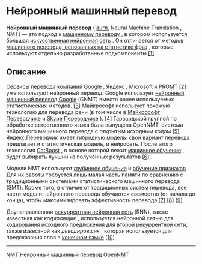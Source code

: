 # Нейронный машинный перевод

 **Нейронный машинный перевод**  (  [англ.](https://ru.wikipedia.org/wiki/%D0%90%D0%BD%D0%B3%D0%BB%D0%B8%D0%B9%D1%81%D0%BA%D0%B8%D0%B9_%D1%8F%D0%B7%D1%8B%D0%BA "Английский язык")  Neural Machine Translation  , NMT) — это подход к  [машинному переводу](https://ru.wikipedia.org/wiki/%D0%9C%D0%B0%D1%88%D0%B8%D0%BD%D0%BD%D1%8B%D0%B9_%D0%BF%D0%B5%D1%80%D0%B5%D0%B2%D0%BE%D0%B4 "Машинный перевод")  , в котором используется большая  [искусственная нейронная сеть](https://ru.wikipedia.org/wiki/%D0%98%D1%81%D0%BA%D1%83%D1%81%D1%81%D1%82%D0%B2%D0%B5%D0%BD%D0%BD%D0%B0%D1%8F_%D0%BD%D0%B5%D0%B9%D1%80%D0%BE%D0%BD%D0%BD%D0%B0%D1%8F_%D1%81%D0%B5%D1%82%D1%8C "Искусственная нейронная сеть")  . Он отличается от методов  [машинного перевода, основанных на статистике фраз](https://ru.wikipedia.org/wiki/%D0%A1%D1%82%D0%B0%D1%82%D0%B8%D1%81%D1%82%D0%B8%D1%87%D0%B5%D1%81%D0%BA%D0%B8%D0%B9_%D0%BC%D0%B0%D1%88%D0%B8%D0%BD%D0%BD%D1%8B%D0%B9_%D0%BF%D0%B5%D1%80%D0%B5%D0%B2%D0%BE%D0%B4 "Статистический машинный перевод")  , которые используют отдельно разработанные подкомпоненты  [\[1\]](https://ru.wikipedia.org/wiki/%D0%9D%D0%B5%D0%B9%D1%80%D0%BE%D0%BD%D0%BD%D1%8B%D0%B9_%D0%BC%D0%B0%D1%88%D0%B8%D0%BD%D0%BD%D1%8B%D0%B9_%D0%BF%D0%B5%D1%80%D0%B5%D0%B2%D0%BE%D0%B4#cite_note-:0-1)  .
 
 
##  Описание  

Сервисы перевода компаний [Google](https://ru.wikipedia.org/wiki/Google_(%D0%BA%D0%BE%D0%BC%D0%BF%D0%B0%D0%BD%D0%B8%D1%8F) "Google (компания)") , [Яндекс](https://ru.wikipedia.org/wiki/%D0%AF%D0%BD%D0%B4%D0%B5%D0%BA%D1%81 "Яндекс") , [Microsoft](https://ru.wikipedia.org/wiki/Microsoft "Microsoft") и [PROMT](https://ru.wikipedia.org/wiki/PROMT "PROMT")  [\[2\]](https://ru.wikipedia.org/wiki/%D0%9D%D0%B5%D0%B9%D1%80%D0%BE%D0%BD%D0%BD%D1%8B%D0%B9_%D0%BC%D0%B0%D1%88%D0%B8%D0%BD%D0%BD%D1%8B%D0%B9_%D0%BF%D0%B5%D1%80%D0%B5%D0%B2%D0%BE%D0%B4#cite_note-2) уже используют нейронный перевод. Google использует [нейронный машинный перевод Google](https://ru.wikipedia.org/wiki/%D0%9D%D0%B5%D0%B9%D1%80%D0%BE%D0%BD%D0%BD%D1%8B%D0%B9_%D0%BC%D0%B0%D1%88%D0%B8%D0%BD%D0%BD%D1%8B%D0%B9_%D0%BF%D0%B5%D1%80%D0%B5%D0%B2%D0%BE%D0%B4_Google "Нейронный машинный перевод Google") (GNMT) вместо ранее используемых статистических методов. [\[3\]](https://ru.wikipedia.org/wiki/%D0%9D%D0%B5%D0%B9%D1%80%D0%BE%D0%BD%D0%BD%D1%8B%D0%B9_%D0%BC%D0%B0%D1%88%D0%B8%D0%BD%D0%BD%D1%8B%D0%B9_%D0%BF%D0%B5%D1%80%D0%B5%D0%B2%D0%BE%D0%B4#cite_note-3) Майкрософт использует похожую технологию для перевода речи (в том числе в [Майкрософт Переводчике](https://ru.wikipedia.org/w/index.php?title=%D0%9C%D0%B0%D0%B9%D0%BA%D1%80%D0%BE%D1%81%D0%BE%D1%84%D1%82_%D0%9F%D0%B5%D1%80%D0%B5%D0%B2%D0%BE%D0%B4%D1%87%D0%B8%D0%BA&action=edit&redlink=1 "Майкрософт Переводчик (страница отсутствует)") и [Skype Переводчике](https://ru.wikipedia.org/w/index.php?title=Skype_%D0%9F%D0%B5%D1%80%D0%B5%D0%B2%D0%BE%D0%B4%D1%87%D0%B8%D0%BA&action=edit&redlink=1 "Skype Переводчик (страница отсутствует)") ). [\[4\]](https://ru.wikipedia.org/wiki/%D0%9D%D0%B5%D0%B9%D1%80%D0%BE%D0%BD%D0%BD%D1%8B%D0%B9_%D0%BC%D0%B0%D1%88%D0%B8%D0%BD%D0%BD%D1%8B%D0%B9_%D0%BF%D0%B5%D1%80%D0%B5%D0%B2%D0%BE%D0%B4#cite_note-4) Гарвардской группой по обработке естественного языка была выпущена OpenNMT, система нейронного машинного перевода с открытым исходным кодом [\[5\]](https://ru.wikipedia.org/wiki/%D0%9D%D0%B5%D0%B9%D1%80%D0%BE%D0%BD%D0%BD%D1%8B%D0%B9_%D0%BC%D0%B0%D1%88%D0%B8%D0%BD%D0%BD%D1%8B%D0%B9_%D0%BF%D0%B5%D1%80%D0%B5%D0%B2%D0%BE%D0%B4#cite_note-5) . [Яндекс.Переводчик](https://ru.wikipedia.org/wiki/%D0%AF%D0%BD%D0%B4%D0%B5%D0%BA%D1%81.%D0%9F%D0%B5%D1%80%D0%B5%D0%B2%D0%BE%D0%B4%D1%87%D0%B8%D0%BA "Яндекс.Переводчик") имеет гибридную модель: свой вариант перевода предлагает и статистическая модель, и нейросеть. После этого технология [CatBoost](https://ru.wikipedia.org/wiki/CatBoost "CatBoost") , в основе которой лежит [машинное обучение](https://ru.wikipedia.org/wiki/%D0%9C%D0%B0%D1%88%D0%B8%D0%BD%D0%BD%D0%BE%D0%B5_%D0%BE%D0%B1%D1%83%D1%87%D0%B5%D0%BD%D0%B8%D0%B5 "Машинное обучение") , будет выбирать лучший из полученных результатов [\[6\]](https://ru.wikipedia.org/wiki/%D0%9D%D0%B5%D0%B9%D1%80%D0%BE%D0%BD%D0%BD%D1%8B%D0%B9_%D0%BC%D0%B0%D1%88%D0%B8%D0%BD%D0%BD%D1%8B%D0%B9_%D0%BF%D0%B5%D1%80%D0%B5%D0%B2%D0%BE%D0%B4#cite_note-6) .

Модели NMT используют [глубинное обучение](https://ru.wikipedia.org/wiki/%D0%93%D0%BB%D1%83%D0%B1%D0%B8%D0%BD%D0%BD%D0%BE%D0%B5_%D0%BE%D0%B1%D1%83%D1%87%D0%B5%D0%BD%D0%B8%D0%B5 "Глубинное обучение") и [обучение признаков](https://ru.wikipedia.org/w/index.php?title=%D0%9E%D0%B1%D1%83%D1%87%D0%B5%D0%BD%D0%B8%D0%B5_%D0%BF%D1%80%D0%B8%D0%B7%D0%BD%D0%B0%D0%BA%D0%BE%D0%B2&action=edit&redlink=1 "Обучение признаков (страница отсутствует)") . Для их работы требуется лишь малая часть памяти по сравнению с традиционными системами статистического машинного перевода (SMT). Кроме того, в отличие от традиционных систем перевода, все части модели нейронного перевода обучаются совместно (от начала до конца), чтобы максимизировать эффективность перевода [\[7\]](https://ru.wikipedia.org/wiki/%D0%9D%D0%B5%D0%B9%D1%80%D0%BE%D0%BD%D0%BD%D1%8B%D0%B9_%D0%BC%D0%B0%D1%88%D0%B8%D0%BD%D0%BD%D1%8B%D0%B9_%D0%BF%D0%B5%D1%80%D0%B5%D0%B2%D0%BE%D0%B4#cite_note-7)  [\[8\]](https://ru.wikipedia.org/wiki/%D0%9D%D0%B5%D0%B9%D1%80%D0%BE%D0%BD%D0%BD%D1%8B%D0%B9_%D0%BC%D0%B0%D1%88%D0%B8%D0%BD%D0%BD%D1%8B%D0%B9_%D0%BF%D0%B5%D1%80%D0%B5%D0%B2%D0%BE%D0%B4#cite_note-8)  [\[9\]](https://ru.wikipedia.org/wiki/%D0%9D%D0%B5%D0%B9%D1%80%D0%BE%D0%BD%D0%BD%D1%8B%D0%B9_%D0%BC%D0%B0%D1%88%D0%B8%D0%BD%D0%BD%D1%8B%D0%B9_%D0%BF%D0%B5%D1%80%D0%B5%D0%B2%D0%BE%D0%B4#cite_note-9) .

Двунаправленная [рекуррентная нейронная сеть](https://ru.wikipedia.org/wiki/%D0%A0%D0%B5%D0%BA%D1%83%D1%80%D1%80%D0%B5%D0%BD%D1%82%D0%BD%D0%B0%D1%8F_%D0%BD%D0%B5%D0%B9%D1%80%D0%BE%D0%BD%D0%BD%D0%B0%D1%8F_%D1%81%D0%B5%D1%82%D1%8C "Рекуррентная нейронная сеть") (RNN), также известная как _кодировщик_ , используется нейронной сетью для кодирования исходного предложения для второй рекуррентной сети, также известной как _декодировщик_ , которая используется для предсказания слов в [конечном языке](https://ru.wikipedia.org/w/index.php?title=%D0%9A%D0%BE%D0%BD%D0%B5%D1%87%D0%BD%D1%8B%D0%B9_%D1%8F%D0%B7%D1%8B%D0%BA_(%D0%BF%D0%B5%D1%80%D0%B5%D0%B2%D0%BE%D0%B4)&action=edit&redlink=1 "Конечный язык (перевод) (страница отсутствует)")  [\[10\]](https://ru.wikipedia.org/wiki/%D0%9D%D0%B5%D0%B9%D1%80%D0%BE%D0%BD%D0%BD%D1%8B%D0%B9_%D0%BC%D0%B0%D1%88%D0%B8%D0%BD%D0%BD%D1%8B%D0%B9_%D0%BF%D0%B5%D1%80%D0%B5%D0%B2%D0%BE%D0%B4#cite_note-10) .

**********
[NMT](/tags/NMT.md)
[Нейронный машинный перевод](/tags/%D0%9D%D0%B5%D0%B9%D1%80%D0%BE%D0%BD%D0%BD%D1%8B%D0%B9%20%D0%BC%D0%B0%D1%88%D0%B8%D0%BD%D0%BD%D1%8B%D0%B9%20%D0%BF%D0%B5%D1%80%D0%B5%D0%B2%D0%BE%D0%B4.md)
[OpenNMT](/tags/OpenNMT.md)
